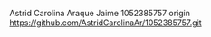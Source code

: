 Astrid Carolina Araque Jaime 
1052385757
origin  https://github.com/AstridCarolinaAr/1052385757.git 

